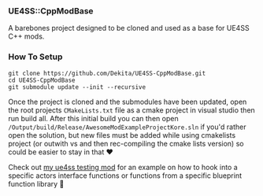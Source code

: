 ### UE4SS::CppModBase 
A barebones project designed to be cloned and used as a base for UE4SS C++ mods. 

### How To Setup

```
git clone https://github.com/Dekita/UE4SS-CppModBase.git
cd UE4SS-CppModBase
git submodule update --init --recursive
```

Once the project is cloned and the submodules have been updated, open the root projects `CMakeLists.txt` file as a cmake project in visual studio then run build all. After this initial build you can then open `/Output/build/Release/AwesomeModExampleProjectKore.sln` if you'd rather open the solution, but new files must be added while using cmakelists project (or outwith vs and then rec-compiling the cmake lists version) so could be easier to stay in that :heart:


Check out [my ue4ss testing mod](https://github.com/Dekita/DekitaMod) for an example on how to hook into a specific actors interface functions or functions from a specific blueprint function library :sparkling_heart:
